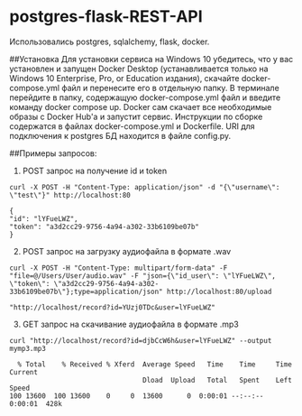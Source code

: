 # postgres-flask-REST-API

Использовались postgres, sqlalchemy, flask, docker.

##Установка
Для установки сервиса на Windows 10 убедитесь, что у вас установлен и запущен Docker Desktop (устанавливается только на Windows 10 Enterprise, Pro, or Education издания), скачайте docker-compose.yml файл и перенесите его в отдельную папку. В терминале перейдите в папку, содержащую docker-compose.yml файл и введите команду docker compose up. Docker сам скачает все необходимые образы с Docker Hub'а и запустит сервис.
Инструкции по сборке содержатся в файлах docker-compose.yml и Dockerfile. URI для подключения к postgres БД находится в файле config.py.

##Примеры запросов:
  1. POST запрос на получение id и token
```
curl -X POST -H "Content-Type: application/json" -d "{\"username\": \"test\"}" http://localhost:80
```
```
{
"id": "lYFueLWZ",
"token": "a3d2cc29-9756-4a94-a302-33b6109be07b"
}
```
  2. POST запрос на загрузку аудиофайла в формате .wav
```
curl -X POST -H "Content-Type: multipart/form-data" -F "file=@/Users/User/audio.wav" -F "json={\"id_user\": \"lYFueLWZ\", \"token\": \"a3d2cc29-9756-4a94-a302-33b6109be07b\"};type=application/json" http://localhost:80/upload
```
```
"http://localhost/record?id=YUzj0TDc&user=lYFueLWZ"
```
  3. GET запрос на скачивание аудиофайла в формате .mp3
```
curl "http://localhost/record?id=djbCcW6h&user=lYFueLWZ" --output mymp3.mp3
```
```
  % Total    % Received % Xferd  Average Speed   Time    Time     Time  Current
                                 Dload  Upload   Total   Spent    Left  Speed
100 13600  100 13600    0     0  13600      0  0:00:01 --:--:--  0:00:01  428k
```
